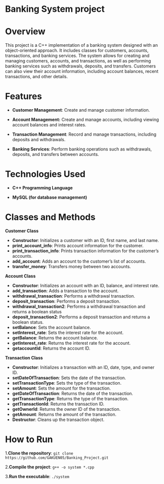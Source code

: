 # Banking System project
# Overview
This project is a C++ implementation of a banking system designed with an object-oriented approach. It includes classes for customers, accounts, transactions, and banking services. The system allows for creating and managing customers, accounts, and transactions, as well as performing banking services such as withdrawals, deposits, and transfers. Customers can also view their account information, including account balances, recent transactions, and other details.

# Features
* **Customer Management**: Create and manage customer information.<br>

* **Account Management:** Create and manage accounts, including viewing account balances and interest rates.<br>

* **Transaction Management**: Record and manage transactions, including deposits and withdrawals.<br>

* **Banking Services**: Perform banking operations such as withdrawals, deposits, and transfers between accounts.<br>

# Technologies Used
* **C++ Programming Language**<br>

* **MySQL (for database management)**<br>
# Classes and Methods

**Customer Class**<br>

* **Constructor**: Initializes a customer with an ID, first name, and last name.
* **print_account_info**: Prints account information for the customer.
* **print_transaction_info**: Prints transaction information for the customer’s accounts.
* **add_account**: Adds an account to the customer’s list of accounts.
* **transfer_money**: Transfers money between two accounts.

**Account Class**<br>

* **Constructor**: Initializes an account with an ID, balance, and interest rate.
* **add_transaction**: Adds a transaction to the account.
* **withdrawal_transaction**: Performs a withdrawal transaction.
* **deposit_transaction**: Performs a deposit transaction.
* **withdrawal_transaction2**: Performs a withdrawal transaction and returns a boolean status
* **deposit_transaction2**: Performs a deposit transaction and returns a boolean status.
* **setBalance**: Sets the account balance.
* **setInterest_rate**: Sets the interest rate for the account.
* **getBalance**: Returns the account balance.
* **getInterest_rate**: Returns the interest rate for the account.
* **getaccountId**: Returns the account ID.

**Transaction Class**<br>

* **Constructor**: Initializes a transaction with an ID, date, type, and owner ID.
* **setDateOfTransaction**: Sets the date of the transaction.
* **setTransactionType**: Sets the type of the transaction.
* **setAmount**: Sets the amount for the transaction.
* **getDateOfTransaction**: Returns the date of the transaction.
* **getTransactionType**: Returns the type of the transaction.
* **getTransactionId**: Returns the transaction ID.
* **getOwnerId**: Returns the owner ID of the transaction.
* **getAmount**: Returns the amount of the transaction.
* **Destructor**: Cleans up the transaction object.

# How to Run

1.**Clone the repository**:
`git clone https://github.com/GAKUEN05/Banking_Project.git`<br>

2.**Compile the project**:
`g++ -o system *.cpp`<br>

3.**Run the executable**:
`./system`
